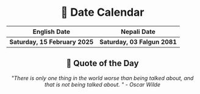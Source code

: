 <div align="center">

# 📅 Date Calendar

| English Date | Nepali Date |
|-------------|-------------|
| **Saturday, 15 February 2025** | **Saturday, 03 Falgun 2081** |

## 🌟 Quote of the Day

*"There is only one thing in the world worse than being talked about, and that is not being talked about. " - Oscar Wilde*

</div>
